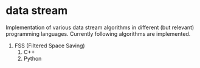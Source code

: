 # data stream

Implementation of various data stream algorithms in different (but relevant) programming languages.
Currently following algorithms are implemented.

1. FSS (Filtered Space Saving)
    1. C++
    2. Python






